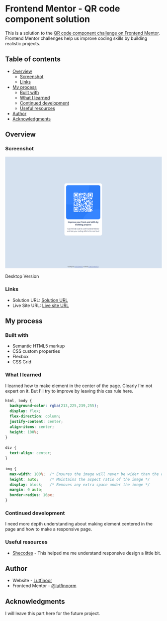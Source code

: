 # Frontend Mentor - QR code component solution

This is a solution to the [QR code component challenge on Frontend Mentor](https://www.frontendmentor.io/challenges/qr-code-component-iux_sIO_H). Frontend Mentor challenges help us improve coding skills by building realistic projects. 

## Table of contents

- [Overview](#overview)
  - [Screenshot](#screenshot)
  - [Links](#links)
- [My process](#my-process)
  - [Built with](#built-with)
  - [What I learned](#what-i-learned)
  - [Continued development](#continued-development)
  - [Useful resources](#useful-resources)
- [Author](#author)
- [Acknowledgments](#acknowledgments)


## Overview

### Screenshot

![](./screenshot.png)

Desktop Version

### Links

- Solution URL: [Solution URL](https://github.com/lutfinoorm/frontend-mentor-qr-component-solution)
- Live Site URL: [Live site URL](https://lutfinoorm.github.io/frontend-mentor-qr-component-solution/)

## My process

### Built with

- Semantic HTML5 markup
- CSS custom properties
- Flexbox
- CSS Grid

### What I learned

I learned how to make element in the center of the page. Clearly I'm not expert on it. But I'll try to improve by leaving this css rule here.

```css
html, body {
  background-color: rgba(213,225,239,255);
  display: flex;
  flex-direction: column;
  justify-content: center;
  align-items: center;
  height: 100%;
}

div {
  text-align: center;
}

img {
  max-width: 100%;  /* Ensures the image will never be wider than the div */
  height: auto;     /* Maintains the aspect ratio of the image */
  display: block;   /* Removes any extra space under the image */
  margin: 0 auto;
  border-radius: 16px;  
}
```


### Continued development

I need more depth understanding about making element centered in the page and how to make a responsive page.


### Useful resources

- [Shecodes](https://www.shecodes.io/athena/9307-how-to-make-a-responsive-page-with-css-and-html#:~:text=Use%20CSS%20Media%20Queries%3A%20The,mobile%20devices%20versus%20desktop%20devices) - This helped me me understand responsive design a little bit.


## Author

- Website - [Lutfinoor](https://www.your-site.com)
- Frontend Mentor - [@lutfinoorm](https://www.frontendmentor.io/profile/lutfinoorm)


## Acknowledgments

I will leave this part here for the future project. 
